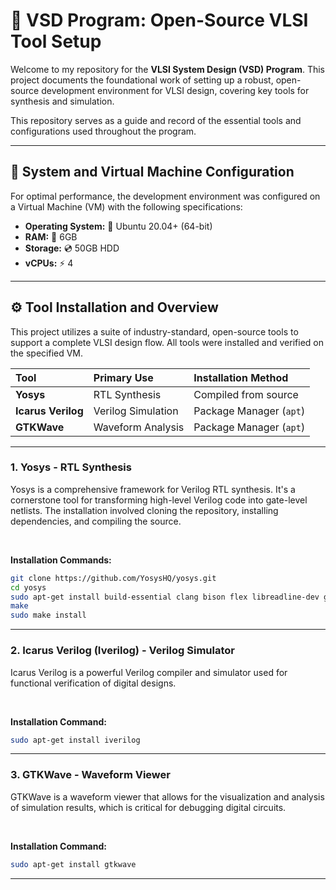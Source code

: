 # 🚀 VSD Program: Open-Source VLSI Tool Setup

Welcome to my repository for the **VLSI System Design (VSD) Program**. This project documents the foundational work of setting up a robust, open-source development environment for VLSI design, covering key tools for synthesis and simulation.

This repository serves as a guide and record of the essential tools and configurations used throughout the program.

-----

## 🎯 System and Virtual Machine Configuration

For optimal performance, the development environment was configured on a Virtual Machine (VM) with the following specifications:

  * **Operating System:** 🐧 Ubuntu 20.04+ (64-bit)
  * **RAM:** 💾 6GB
  * **Storage:** 💿 50GB HDD
  * **vCPUs:** ⚡ 4

-----

## ⚙ Tool Installation and Overview

This project utilizes a suite of industry-standard, open-source tools to support a complete VLSI design flow. All tools were installed and verified on the specified VM.

| Tool | Primary Use | Installation Method |
| :--- | :--- | :--- |
| **Yosys** | RTL Synthesis | Compiled from source |
| **Icarus Verilog** | Verilog Simulation | Package Manager (`apt`) |
| **GTKWave** | Waveform Analysis | Package Manager (`apt`) |

-----

### 1\. Yosys - RTL Synthesis

Yosys is a comprehensive framework for Verilog RTL synthesis. It's a cornerstone tool for transforming high-level Verilog code into gate-level netlists. The installation involved cloning the repository, installing dependencies, and compiling the source.

<br>

**Installation Commands:**

```bash
git clone https://github.com/YosysHQ/yosys.git
cd yosys
sudo apt-get install build-essential clang bison flex libreadline-dev gawk tcl-dev libffi-dev git graphviz xdot pkg-config python3 libboost-system-dev libboost-python-dev libboost-filesystem-dev zlib1g-dev
make
sudo make install
```

-----

### 2\. Icarus Verilog (Iverilog) - Verilog Simulator

Icarus Verilog is a powerful Verilog compiler and simulator used for functional verification of digital designs.

<br>

**Installation Command:**

```bash
sudo apt-get install iverilog
```

-----

### 3\. GTKWave - Waveform Viewer

GTKWave is a waveform viewer that allows for the visualization and analysis of simulation results, which is critical for debugging digital circuits.

<br>

**Installation Command:**

```bash
sudo apt-get install gtkwave
```

-----
